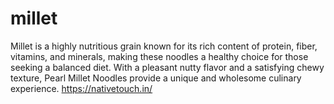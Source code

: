 # millet
Millet is a highly nutritious grain known for its rich content of protein, fiber, vitamins, and minerals, making these noodles a healthy choice for those seeking a balanced diet. With a pleasant nutty flavor and a satisfying chewy texture, Pearl Millet Noodles provide a unique and wholesome culinary experience.
https://nativetouch.in/
